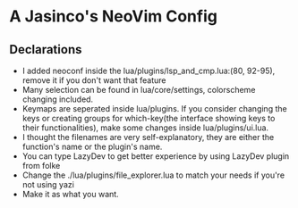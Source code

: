 # A Jasinco's NeoVim Config

## Declarations
- I added neoconf inside the lua/plugins/lsp_and_cmp.lua:(80, 92-95), remove it if you don't want that feature
- Many selection can be found in lua/core/settings, colorscheme changing included.
- Keymaps are seperated inside lua/plugins. If you consider changing the keys or creating groups for which-key(the interface showing keys to their functionalities), make some changes inside lua/plugins/ui.lua.
- I thought the filenames are very self-explanatory, they are either the function's name or the plugin's name.
- You can type <cmd>LazyDev<CR> to get better experience by using LazyDev plugin from folke
- Change the ./lua/plugins/file_explorer.lua to match your needs if you're not using yazi
- Make it as what you want.
